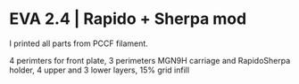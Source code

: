 # EVA 2.4 | Rapido + Sherpa mod

I printed all parts from PCCF filament.

4 perimters for front plate, 
3 perimeters MGN9H carriage and RapidoSherpa holder, 
4 upper and 3 lower layers, 
15% grid infill
